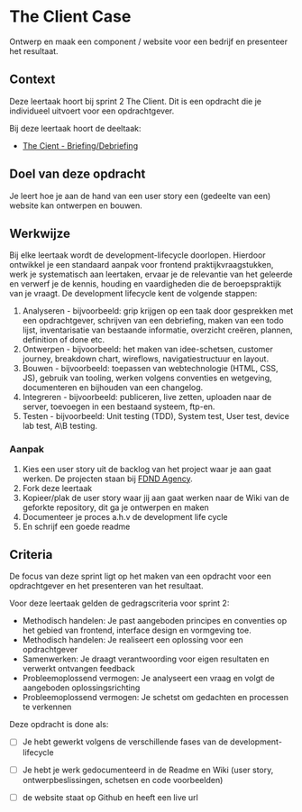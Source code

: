 # The Client Case

Ontwerp en maak een component / website voor een bedrijf en presenteer het resultaat.

## Context
Deze leertaak hoort bij sprint 2 The Client. 
Dit is een opdracht die je individueel uitvoert voor een opdrachtgever.

Bij deze leertaak hoort de deeltaak:
- [The Cient - Briefing/Debriefing](https://github.com/fdnd-task/the-client-briefing-debriefing/)


## Doel van deze opdracht
Je leert hoe je aan de hand van een user story een (gedeelte van een) website kan ontwerpen en bouwen.

## Werkwijze
Bij elke leertaak wordt de development-lifecycle doorlopen. Hierdoor ontwikkel je een standaard aanpak voor frontend praktijkvraagstukken, werk je systematisch aan leertaken, ervaar je de relevantie van het geleerde en verwerf je de kennis, houding en vaardigheden die de beroepspraktijk van je vraagt.
De development lifecycle kent de volgende stappen:

1. Analyseren - bijvoorbeeld: grip krijgen op een taak door gesprekken met een opdrachtgever, schrijven van een debriefing, maken van een todo lijst, inventarisatie van bestaande informatie, overzicht creëren, plannen, definition of done etc.
2. Ontwerpen - bijvoorbeeld: het maken van idee-schetsen, customer journey, breakdown chart, wireflows, navigatiestructuur en layout.
3. Bouwen - bijvoorbeeld: toepassen van webtechnologie (HTML, CSS, JS), gebruik van tooling, werken volgens conventies en wetgeving, documenteren en bijhouden van een changelog.
4. Integreren - bijvoorbeeld: publiceren, live zetten, uploaden naar de server, toevoegen in een bestaand systeem, ftp-en.
5. Testen - bijvoorbeeld: Unit testing (TDD), System test, User test, device lab test, A\B testing.

### Aanpak
1. Kies een user story uit de backlog van het project waar je aan gaat werken. De projecten staan bij [FDND Agency](https://github.com/fdnd-agency).  
2. Fork deze leertaak
3. Kopieer/plak de user story waar jij aan gaat werken naar de Wiki van de geforkte repository, dit ga je ontwerpen en maken
4. Documenteer je proces a.h.v de development life cycle
5. En schrijf een goede readme

## Criteria

De focus van deze sprint ligt op het maken van een opdracht voor een opdrachtgever en het presenteren van het resultaat.

Voor deze leertaak gelden de gedragscriteria voor sprint 2: 
* Methodisch handelen: Je past aangeboden principes en conventies op het gebied van frontend, interface design en vormgeving toe.
* Methodisch handelen: Je realiseert een oplossing voor een opdrachtgever
* Samenwerken: Je draagt verantwoording voor eigen resultaten en verwerkt ontvangen feedback
* Probleemoplossend vermogen: Je analyseert een vraag en volgt de aangeboden oplossingsrichting
* Probleemoplossend vermogen: Je schetst om gedachten en processen te verkennen

Deze opdracht is done als:
- [ ] Je hebt gewerkt volgens de verschillende fases van de development-lifecycle
- [ ] Je hebt je werk gedocumenteerd in de Readme en Wiki (user story, ontwerpbeslissingen, schetsen en code voorbeelden)
- [ ] de website staat op Github en heeft een live url


